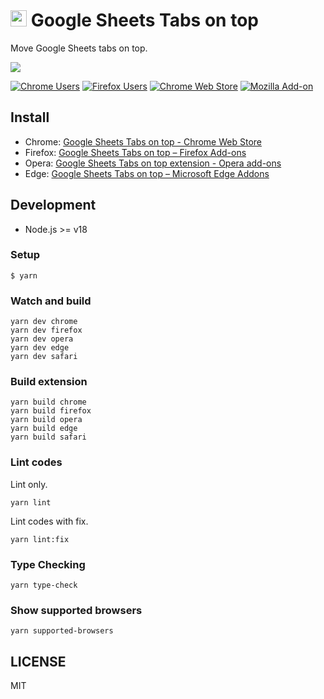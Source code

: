 # <img src="app/images/icon-128.png" height=26> Google Sheets Tabs on top
Move Google Sheets tabs on top.

![](./promo/Screenshot_1280x800.png)


[![Chrome Users](https://img.shields.io/chrome-web-store/users/lbhlhhckfpdpafckdiklcbamkmogjdjc?logo=google-chrome&logoColor=white)](https://chrome.google.com/webstore/detail/google-sheets-tabs-on-top/lbhlhhckfpdpafckdiklcbamkmogjdjc)   [![Firefox Users](https://img.shields.io/amo/users/google-sheets-tabs-on-top?logo=firefox&color=blightcreen)](https://addons.mozilla.org/ja/firefox/addon/google-sheets-tabs-on-top/)   [![Chrome Web Store](https://img.shields.io/chrome-web-store/v/lbhlhhckfpdpafckdiklcbamkmogjdjc?logo=google-chrome&logoColor=white)](https://chrome.google.com/webstore/detail/google-sheets-tabs-on-top/lbhlhhckfpdpafckdiklcbamkmogjdjc)   [![Mozilla Add-on](https://img.shields.io/amo/v/google-sheets-tabs-on-top?logo=firefox)](https://addons.mozilla.org/ja/firefox/addon/google-sheets-tabs-on-top/)


## Install

- Chrome: [Google Sheets Tabs on top - Chrome Web Store](https://chrome.google.com/webstore/detail/sheets-tabs-on-top/lbhlhhckfpdpafckdiklcbamkmogjdjc)
- Firefox: [Google Sheets Tabs on top – Firefox Add-ons](https://addons.mozilla.org/firefox/addon/google-sheets-tabs-on-top/)
- Opera: [Google Sheets Tabs on top extension - Opera add-ons](https://addons.opera.com/extensions/details/google-sheets-tabs-on-top/)
- Edge: [Google Sheets Tabs on top – Microsoft Edge Addons](https://microsoftedge.microsoft.com/addons/detail/ecnahjcplfdahhoemcapljecnappncpm)

## Development
- Node.js >= v18

### Setup
```
$ yarn
```

### Watch and build
```
yarn dev chrome
yarn dev firefox
yarn dev opera
yarn dev edge
yarn dev safari
```

### Build extension
```
yarn build chrome
yarn build firefox
yarn build opera
yarn build edge
yarn build safari
```

### Lint codes
Lint only.
```
yarn lint
```

Lint codes with fix.
```
yarn lint:fix
```

### Type Checking
```
yarn type-check
```

### Show supported browsers
```
yarn supported-browsers
```

## LICENSE
MIT
